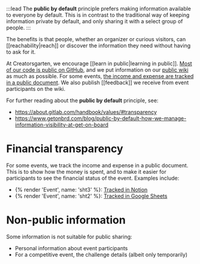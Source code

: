 :::lead
The **public by default** principle prefers making information available to everyone by default. This is in contrast to the traditional way of keeping information private by default, and only sharing it with a select group of people.
:::

The benefits is that people, whether an organizer or curious visitors, can [[reachability|reach]] or discover the information they need without having to ask for it.

At Creatorsgarten, we encourage [[learn in public|learning in public]]. [Most of our code is public on GitHub](https://github.com/creatorsgarten), and we put information on our [public wiki](/wiki/) as much as possible. For some events, [the income and expense are tracked in a public document](#financial-transparency). We also publish [[feedback]] we receive from event participants on the wiki.

For further reading about the **public by default** principle, see:

- <https://about.gitlab.com/handbook/values/#transparency>
- <https://www.getonbrd.com/blog/public-by-default-how-we-manage-information-visibility-at-get-on-board>

# Financial transparency

For some events, we track the income and expense in a public document. This is to show how the money is spent, and to make it easier for participants to see the financial status of the event. Examples include:

- {% render 'Event', name: 'sht3' %}: [Tracked in Notion](https://stupidhackth3.notion.site/Stupid-Balance-Tracking-Sheet-f33d403a1db94bd8945525ccf452c2e0)
- {% render 'Event', name: 'sht2' %}: [Tracked in Google Sheets](https://docs.google.com/spreadsheets/d/11QtOidKwo30pvibBgYHORpFkSNP9kZi7xnJmcsRGX6s/edit#gid=0)

# Non-public information

Some information is not suitable for public sharing:

- Personal information about event participants
- For a competitive event, the challenge details (albeit only temporarily)
